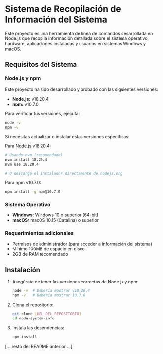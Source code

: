 # Sistema de Recopilación de Información del Sistema

Este proyecto es una herramienta de línea de comandos desarrollada en Node.js que recopila información detallada sobre el sistema operativo, hardware, aplicaciones instaladas y usuarios en sistemas Windows y macOS.

## Requisitos del Sistema

### Node.js y npm
Este proyecto ha sido desarrollado y probado con las siguientes versiones:
- **Node.js:** v18.20.4
- **npm:** v10.7.0

Para verificar tus versiones, ejecuta:
```bash
node -v
npm -v
```

Si necesitas actualizar o instalar estas versiones específicas:

Para Node.js v18.20.4:
```bash
# Usando nvm (recomendado)
nvm install 18.20.4
nvm use 18.20.4

# O descarga el instalador directamente de nodejs.org
```

Para npm v10.7.0:
```bash
npm install -g npm@10.7.0
```

### Sistema Operativo
- **Windows:** Windows 10 o superior (64-bit)
- **macOS:** macOS 10.15 (Catalina) o superior

### Requerimientos adicionales
- Permisos de administrador (para acceder a información del sistema)
- Mínimo 100MB de espacio en disco
- 2GB de RAM recomendado

## Instalación

1. Asegúrate de tener las versiones correctas de Node.js y npm:
   ```bash
   node -v  # Debería mostrar v18.20.4
   npm -v   # Debería mostrar 10.7.0
   ```

2. Clona el repositorio:
   ```bash
   git clone [URL_DEL_REPOSITORIO]
   cd node-system-info
   ```

3. Instala las dependencias:
   ```bash
   npm install
   ```

[... resto del README anterior ...]